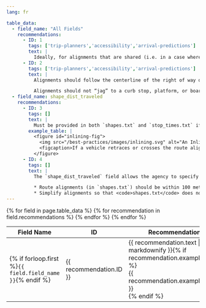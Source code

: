 ```yaml
---
lang: fr

table_data:
  - field_name: "All Fields"
    recommendations:
      - ID: 1
        tags: ['trip-planners','accessibility','arrival-predictions']
        text: |
          Ideally, for alignments that are shared (i.e. in a case where Routes 1 and 2 operate on the same segment of roadway or track) then the shared portion of alignment should match exactly. This helps to facilitate high-quality transit cartography. <!-- (77) -->
      - ID: 2
        tags: ['trip-planners','accessibility','arrival-predictions']
        text: |
          Alignments should follow the centerline of the right of way on which the vehicle travels. This could be either the centerline of the street if there are no designated lanes, or the centerline of the side of the roadway that travels in the direction the vehicle moves. <!-- (78) -->

          Alignments should not “jag” to a curb stop, platform, or boarding location.
  - field_name: shape_dist_traveled
    recommendations:
      - ID: 3
        tags: []
        text: |
          Must be provided in both `shapes.txt` and `stop_times.txt` if an alignment includes looping or inlining (the vehicle crosses or travels over the same portion of alignment in one trip). <!-- (79) -->
        example_table: |
          <figure id="inlining-fig">
            <img src="/best-practices/images/inlining.svg" alt="An Inlining Route">
            <figcaption>If a vehicle retraces or crosses the route alignment at points in the course of a trip, <code>shape_dist_traveled</code> is important to clarify how portions of the points in <code>shapes.txt</code> line up correspond with records in <code>stop_times.txt</code>.</figcaption>
          </figure>
      - ID: 4
        tags: []
        text: |
          The `shape_dist_traveled` field allows the agency to specify exactly how the stops in the `stop_times.txt` file fit into their respective shape. A common value to use for the `shape_dist_traveled` field is the distance from the beginning of the shape as traveled by the vehicle (think something like an odometer reading).

          * Route alignments (in `shapes.txt`) should be within 100 meters of stop locations which a trip serves.  <!-- (80) -->
          * Simplify alignments so that <code>shapes.txt</code> does not contain extraneous points (i.e. remove extra points on straight-line segments; see discussion of line simplification problem). <!-- (81) -->
---
```


<div class="table-wrapper">
  <table class="recommendation">
    <thead>
      <tr>
        <th>Field Name</th>
        <th>ID</th>
        <th>Recommendation</th>
      </tr>
    </thead>
    <tbody>
    {% for field in page.table_data %}
      {% for recommendation in field.recommendations %}
      <tr id="{{ page.slug }}_{{ recommendation.ID }}" class="anchor-row{% if forloop.first %} field-row{% endif %}{% for tag in recommendation.tags %} {{ tag }}{% endfor %}">
        <td>{% if forloop.first %}<code>{{ field.field_name }}</code>{% endif %}</td>
        <td><div class="anchor-node"><p>{{ recommendation.ID }}</p><a class="anchor-link" href="#{{ page.slug }}_{{ recommendation.ID }}"><i class="fa fa-link" aria-hidden="true"></i></a></div></td>
        <td>{{ recommendation.text | markdownify }}{% if recommendation.example_table %}<div class="table-wrapper">{{ recommendation.example_table }}</div>{% endif %}</td>
      </tr>
      {% endfor %}
    {% endfor %}
    </tbody>
  </table>
</div>
